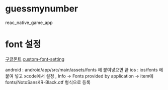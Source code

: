 # guessmynumber

reac_native_game_app

# font 설정

[구글폰트](https://fonts.google.com/noto/specimen/Noto+Sans+KR)
[custom-font-setting](https://romeoh.tistory.com/425?category=0)

android : android/app/src/main/assets/fonts 에 붙여넣으면 끝
ios : ios/fonts 에 붙여 넣고 xcode에서 설정 , Info -> Fonts provided by application -> item에 fonts/NotoSansKR-Black.otf 형식으로 등록
